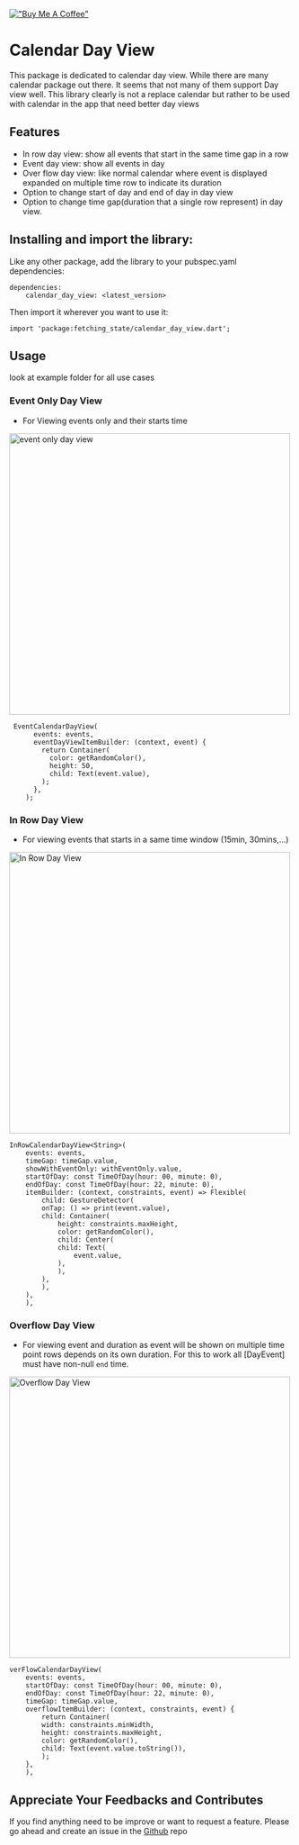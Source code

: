 [!["Buy Me A Coffee"](https://www.buymeacoffee.com/assets/img/custom_images/orange_img.png)](https://www.buymeacoffee.com/samderlust)

# Calendar Day View

This package is dedicated to calendar day view. While there are many calendar package out there.
It seems that not many of them support Day view well. This library clearly is not a replace calendar but rather to be used with calendar in the app that need better day views

## Features

- In row day view: show all events that start in the same time gap in a row
- Event day view: show all events in day
- Over flow day view: like normal calendar where event is displayed expanded on multiple time row to indicate its duration
- Option to change start of day and end of day in day view
- Option to change time gap(duration that a single row represent) in day view.

## Installing and import the library:

Like any other package, add the library to your pubspec.yaml dependencies:

```
dependencies:
    calendar_day_view: <latest_version>
```

Then import it wherever you want to use it:

```
import 'package:fetching_state/calendar_day_view.dart';
```

## Usage

look at example folder for all use cases

### Event Only Day View

- For Viewing events only and their starts time

<img src="https://raw.githubusercontent.com/samderlust/images/main/2.png" alt="event only day view" style="width:500px;"/>

```
 EventCalendarDayView(
      events: events,
      eventDayViewItemBuilder: (context, event) {
        return Container(
          color: getRandomColor(),
          height: 50,
          child: Text(event.value),
        );
      },
    );
```

### In Row Day View

- For viewing events that starts in a same time window (15min, 30mins,...)

<img src="https://raw.githubusercontent.com/samderlust/images/main/1.png" alt="In Row Day View" style="width:500px;"/>

```
InRowCalendarDayView<String>(
    events: events,
    timeGap: timeGap.value,
    showWithEventOnly: withEventOnly.value,
    startOfDay: const TimeOfDay(hour: 00, minute: 0),
    endOfDay: const TimeOfDay(hour: 22, minute: 0),
    itemBuilder: (context, constraints, event) => Flexible(
        child: GestureDetector(
        onTap: () => print(event.value),
        child: Container(
            height: constraints.maxHeight,
            color: getRandomColor(),
            child: Center(
            child: Text(
                event.value,
            ),
            ),
        ),
        ),
    ),
    ),
```

### Overflow Day View

- For viewing event and duration as event will be shown on multiple time point rows depends on its own duration. For this to work all [DayEvent] must have non-null `end` time.

<img src="https://raw.githubusercontent.com/samderlust/images/main/3.png" alt="Overflow Day View" style="width:500px;"/>

```
verFlowCalendarDayView(
    events: events,
    startOfDay: const TimeOfDay(hour: 00, minute: 0),
    endOfDay: const TimeOfDay(hour: 22, minute: 0),
    timeGap: timeGap.value,
    overflowItemBuilder: (context, constraints, event) {
        return Container(
        width: constraints.minWidth,
        height: constraints.maxHeight,
        color: getRandomColor(),
        child: Text(event.value.toString()),
        );
    },
    ),
```

## Appreciate Your Feedbacks and Contributes

If you find anything need to be improve or want to request a feature. Please go ahead and create an issue in the [Github](https://github.com/samderlust/calendar_day_view) repo
